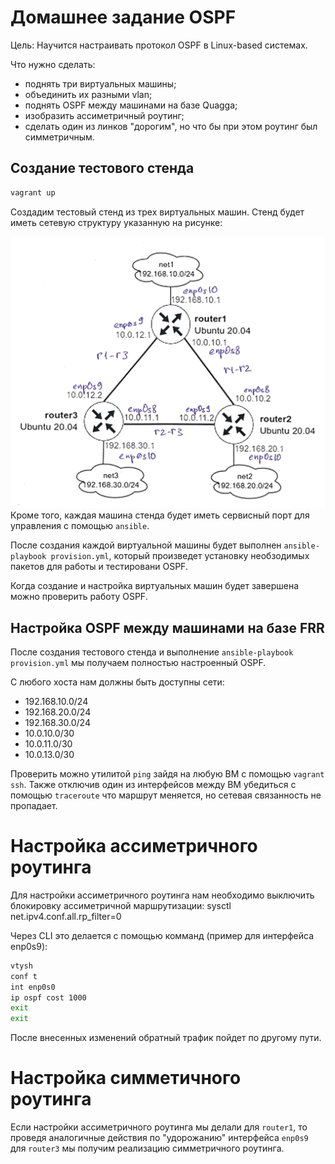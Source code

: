 # Домашнее задание OSPF

Цель: Научится настраивать протокол OSPF в Linux-based системах.

Что нужно сделать:
- поднять три виртуальных машины;
- объединить их разными vlan;
- поднять OSPF между машинами на базе Quagga;
- изобразить ассиметричный роутинг;
- сделать один из линков "дорогим", но что бы при этом роутинг был симметричным.

## Создание тестового стенда

```bash
vagrant up
```

Создадим тестовый стенд из трех виртуальных машин. Стенд будет иметь сетевую структуру указанную на рисунке:

![alt text](image.png)
<br>
Кроме того, каждая машина стенда будет иметь сервисный порт для управления с помощью `ansible`.

После создания каждой виртуальной машины будет выполнен `ansible-playbook provision.yml`, который произведет установку необзодимых пакетов для работы и тестировани OSPF.

Когда создание и настройка виртуальных машин будет завершена можно проверить работу OSPF.

## Настройка OSPF между машинами на базе FRR

После создания тестового стенда и выполнение `ansible-playbook provision.yml` мы получаем полностью настроенный OSPF.

С любого хоста нам должны быть доступны сети:
- 192.168.10.0/24
- 192.168.20.0/24
- 192.168.30.0/24
- 10.0.10.0/30 
- 10.0.11.0/30
- 10.0.13.0/30

Проверить можно утилитой `ping` зайдя на любую ВМ с помощью `vagrant ssh`. Также отключив один из интерфейсов между ВМ убедиться с помощью `traceroute` что маршрут меняется, но сетевая связанность не пропадает.

# Настройка ассиметричного роутинга

Для настройки ассиметричного роутинга нам необходимо выключить блокировку ассиметричной маршрутизации: sysctl net.ipv4.conf.all.rp_filter=0

Через CLI это делается с помощью комманд (пример для интерфейса enp0s9):
```bash
vtysh
conf t
int enp0s0
ip ospf cost 1000
exit
exit
```
После внесенных изменений обратный трафик пойдет по другому пути.

# Настройка симметичного роутинга

Если настройки ассиметричного роутинга мы делали для `router1`, то проведя аналогичные действия по "удорожанию" интерфейса `enp0s9` для `router3` мы получим реализацию симметричного роутинга. 